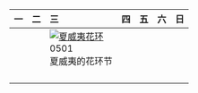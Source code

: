 | 一   | 二   | 三                                                                                                                                                                            | 四   | 五   | 六   | 日   |
|:----|:----|:-----------------------------------------------------------------------------------------------------------------------------------------------------------------------------|:----|:----|:----|:----|
|     |     | [![](https://www.bing.com/th?id=OHR.HawaiianLei_ZH-CN7857272499_320x240.jpg '夏威夷花环')](https://www.bing.com/th?id=OHR.HawaiianLei_ZH-CN7857272499_UHD.jpg)<br>0501<br>夏威夷的花环节 |     |     |     |     |
|     |     |                                                                                                                                                                              |     |     |     |     |
|     |     |                                                                                                                                                                              |     |     |     |     |
|     |     |                                                                                                                                                                              |     |     |     |     |
|     |     |                                                                                                                                                                              |     |     |     |     |
